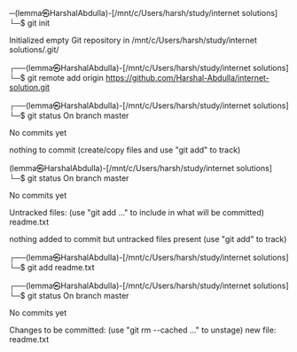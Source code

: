 ─(lemma㉿HarshalAbdulla)-[/mnt/c/Users/harsh/study/internet solutions]
└─$ git init

Initialized empty Git repository in /mnt/c/Users/harsh/study/internet solutions/.git/


┌──(lemma㉿HarshalAbdulla)-[/mnt/c/Users/harsh/study/internet solutions]
└─$ git remote add origin https://github.com/Harshal-Abdulla/internet-solution.git

┌──(lemma㉿HarshalAbdulla)-[/mnt/c/Users/harsh/study/internet solutions]
└─$ git status
On branch master

No commits yet

nothing to commit (create/copy files and use "git add" to track)

(lemma㉿HarshalAbdulla)-[/mnt/c/Users/harsh/study/internet solutions]
└─$ git status
On branch master

No commits yet

Untracked files:
  (use "git add <file>..." to include in what will be committed)
        readme.txt

nothing added to commit but untracked files present (use "git add" to track)

┌──(lemma㉿HarshalAbdulla)-[/mnt/c/Users/harsh/study/internet solutions]
└─$ git add readme.txt

┌──(lemma㉿HarshalAbdulla)-[/mnt/c/Users/harsh/study/internet solutions]
└─$ git status
On branch master

No commits yet

Changes to be committed:
  (use "git rm --cached <file>..." to unstage)
        new file:   readme.txt
